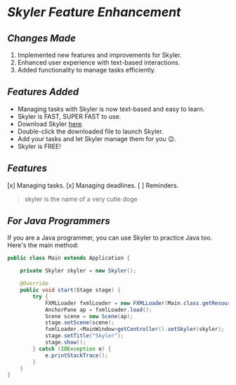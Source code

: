 # *Skyler Feature Enhancement*

## *Changes Made*

1. Implemented new features and improvements for Skyler.
2. Enhanced user experience with text-based interactions.
3. Added functionality to manage tasks efficiently.

## *Features Added*

- Managing tasks with Skyler is now text-based and easy to learn.
- Skyler is FAST, SUPER FAST to use.
- Download Skyler [here](https://github.com/eunrcn/ip).
- Double-click the downloaded file to launch Skyler.
- Add your tasks and let Skyler manage them for you 😉.
- Skyler is FREE!

## *Features*

[x] Managing tasks.
[x] Managing deadlines.
[   ] Reminders.

> skyler is the name of a very cutie doge

## *For Java Programmers*

If you are a Java programmer, you can use Skyler to practice Java too. Here's the main method:

```java
public class Main extends Application {

    private Skyler skyler = new Skyler();

    @Override
    public void start(Stage stage) {
        try {
            FXMLLoader fxmlLoader = new FXMLLoader(Main.class.getResource("/view/MainWindow.fxml"));
            AnchorPane ap = fxmlLoader.load();
            Scene scene = new Scene(ap);
            stage.setScene(scene);
            fxmlLoader.<MainWindow>getController().setSkyler(skyler);
            stage.setTitle("Skyler");
            stage.show();
        } catch (IOException e) {
            e.printStackTrace();
        }
    }
}

